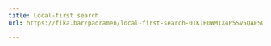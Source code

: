 ```yaml
---
title: Local-first search
url: https://fika.bar/paoramen/local-first-search-01K1B0WM1X4P5SV5QAES0Z5N75

---
```

